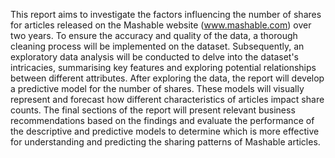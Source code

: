 This report aims to investigate the factors influencing the number of shares for articles released on the Mashable website (www.mashable.com) over two years. To ensure the accuracy and quality of the data, a thorough cleaning process will be implemented on the dataset. Subsequently, an exploratory data analysis will be conducted to delve into the dataset's intricacies, summarising key features and exploring potential relationships between different attributes.
After exploring the data, the report will develop a predictive model for the number of shares. These models will visually represent and forecast how different characteristics of articles impact share counts. The final sections of the report will present relevant business recommendations based on the findings and evaluate the performance of the descriptive and predictive models to determine which is more effective for understanding and predicting the sharing patterns of Mashable articles.
